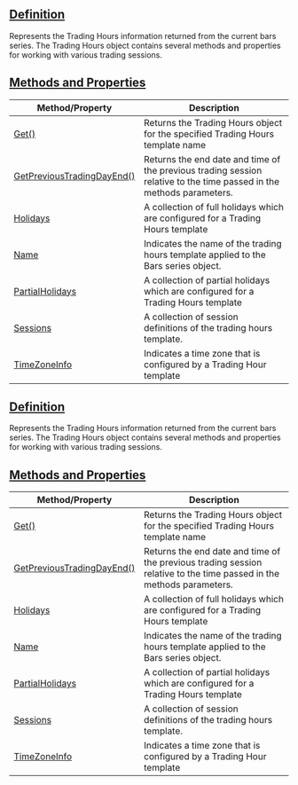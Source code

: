 ## [Definition](https://developer.ninjatrader.com/docs/desktop/tradinghours\#definition)

Represents the Trading Hours information returned from the current bars series. The Trading Hours object contains several methods and properties for working with various trading sessions.

## [Methods and Properties](https://developer.ninjatrader.com/docs/desktop/tradinghours\#methods-and-properties)

| Method/Property | Description |
| --- | --- |
| [Get()](https://developer.ninjatrader.com/docs/desktop/tradinghoursget) | Returns the Trading Hours object for the specified Trading Hours template name |
| [GetPreviousTradingDayEnd()](https://developer.ninjatrader.com/docs/desktop/getprevioustradingdayend) | Returns the end date and time of the previous trading session relative to the time passed in the methods parameters. |
| [Holidays](https://developer.ninjatrader.com/docs/desktop/holidays) | A collection of full holidays which are configured for a Trading Hours template |
| [Name](https://developer.ninjatrader.com/docs/desktop/tradinghours_name) | Indicates the name of the trading hours template applied to the Bars series object. |
| [PartialHolidays](https://developer.ninjatrader.com/docs/desktop/partialholidays) | A collection of partial holidays which are configured for a Trading Hours template |
| [Sessions](https://developer.ninjatrader.com/docs/desktop/tradinghours_sessions) | A collection of session definitions of the trading hours template. |
| [TimeZoneInfo](https://developer.ninjatrader.com/docs/desktop/timezoneinfo) | Indicates a time zone that is configured by a Trading Hour template |

## [Definition](https://developer.ninjatrader.com/docs/desktop/tradinghours\#definition)

Represents the Trading Hours information returned from the current bars series. The Trading Hours object contains several methods and properties for working with various trading sessions.

## [Methods and Properties](https://developer.ninjatrader.com/docs/desktop/tradinghours\#methods-and-properties)

| Method/Property | Description |
| --- | --- |
| [Get()](https://developer.ninjatrader.com/docs/desktop/tradinghoursget) | Returns the Trading Hours object for the specified Trading Hours template name |
| [GetPreviousTradingDayEnd()](https://developer.ninjatrader.com/docs/desktop/getprevioustradingdayend) | Returns the end date and time of the previous trading session relative to the time passed in the methods parameters. |
| [Holidays](https://developer.ninjatrader.com/docs/desktop/holidays) | A collection of full holidays which are configured for a Trading Hours template |
| [Name](https://developer.ninjatrader.com/docs/desktop/tradinghours_name) | Indicates the name of the trading hours template applied to the Bars series object. |
| [PartialHolidays](https://developer.ninjatrader.com/docs/desktop/partialholidays) | A collection of partial holidays which are configured for a Trading Hours template |
| [Sessions](https://developer.ninjatrader.com/docs/desktop/tradinghours_sessions) | A collection of session definitions of the trading hours template. |
| [TimeZoneInfo](https://developer.ninjatrader.com/docs/desktop/timezoneinfo) | Indicates a time zone that is configured by a Trading Hour template |